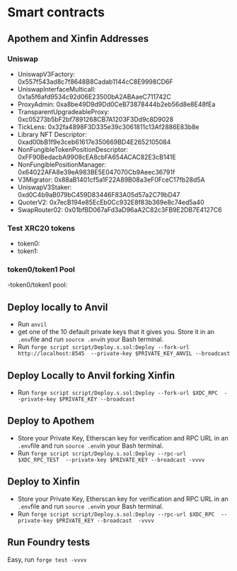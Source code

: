 # Smart contracts

## Apothem and Xinfin Addresses
### Uniswap
- UniswapV3Factory: 0x557f543ad8c7f8648B8Cadab1144cC8E9998CD6F
- UniswapInterfaceMulticall: 0x1a5f6afd9534c92d06E23500bA2ABAaeC711742C
- ProxyAdmin: 0xa8be49D9d9Dd0CeB73878444b2eb56d8e8E48fEa
- TransparentUpgradeableProxy: 0xc05273b5bF2bf7891268CB7A1203F3Dd9c8D9028
- TickLens: 0x32fa4898F3D335e39c3061811c13Af2886E83b8e
- Library NFT Descriptor: 0xad00bB1f9e3ceb61617e350669BD4E2652105084
- NonFungibleTokenPositionDescriptor: 0xFF90BedacbA9908cEA8cbFA654ACAC82E3cB141E
- NonFungiblePositionManager: 0x64022AFA8e39eA983BE5E047070Cb9Aeec36791f
- V3Migrator: 0x88aB1401cf5a1F22A89B08a3eF0FceC17fb28d5A
- UniswapV3Staker: 0xd0C4b9aB079bC459D83446F83A05d57a2C79bD47
- QuoterV2: 0x7ecB194e85EcEb0Cc932E8f83b369e8c74ed5a40
- SwapRouter02: 0x01bfBD067aFd3aD96aA2C82c3FB9E2DB7E4127C6

### Test XRC20 tokens
- token0: 
- token1:

### token0/token1 Pool
-token0/token1 pool: 

## Deploy locally to Anvil

- Run `anvil`
- get one of the 10 default private keys that it gives you. Store it in an `.env`file and run `source .env`in your Bash terminal.
- Run `forge script script/Deploy.s.sol:Deploy --fork-url http://localhost:8545  --private-key $PRIVATE_KEY_ANVIL --broadcast` 

## Deploy Locally to Anvil forking Xinfin
- Run `forge script script/Deploy.s.sol:Deploy --fork-url $XDC_RPC  --private-key $PRIVATE_KEY --broadcast` 

## Deploy to Apothem
- Store your Private Key, Etherscan key for verification and RPC URL in an `.env`file and run `source .env`in your Bash terminal.
- Run `forge script script/Deploy.s.sol:Deploy --rpc-url $XDC_RPC_TEST  --private-key $PRIVATE_KEY --broadcast -vvvv`

## Deploy to Xinfin
- Store your Private Key, Etherscan key for verification and RPC URL in an `.env`file and run `source .env`in your Bash terminal.
- Run `forge script script/Deploy.s.sol:Deploy --rpc-url $XDC_RPC  --private-key $PRIVATE_KEY --broadcast  -vvvv`

## Run Foundry tests
Easy, run `forge test -vvvv`